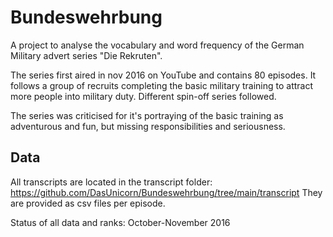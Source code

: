 # Bundeswehrbung
A project to analyse the vocabulary and word frequency of the German Military advert series "Die Rekruten".

The series first aired in nov 2016 on YouTube and contains 80 episodes. It follows a group of recruits completing the basic military training to attract more people into military duty. Different spin-off series followed.

The series was criticised for it's portraying of the basic training as adventurous and fun, but missing responsibilities and seriousness.

## Data
All transcripts are located in the transcript folder: https://github.com/DasUnicorn/Bundeswehrbung/tree/main/transcript
They are provided as csv files per episode.

Status of all data and ranks: October-November 2016
